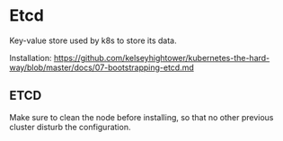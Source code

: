 # Etcd

Key-value store used by k8s to store its data.

Installation: https://github.com/kelseyhightower/kubernetes-the-hard-way/blob/master/docs/07-bootstrapping-etcd.md

## ETCD

Make sure to clean the node before installing, so that no other previous cluster disturb the configuration.